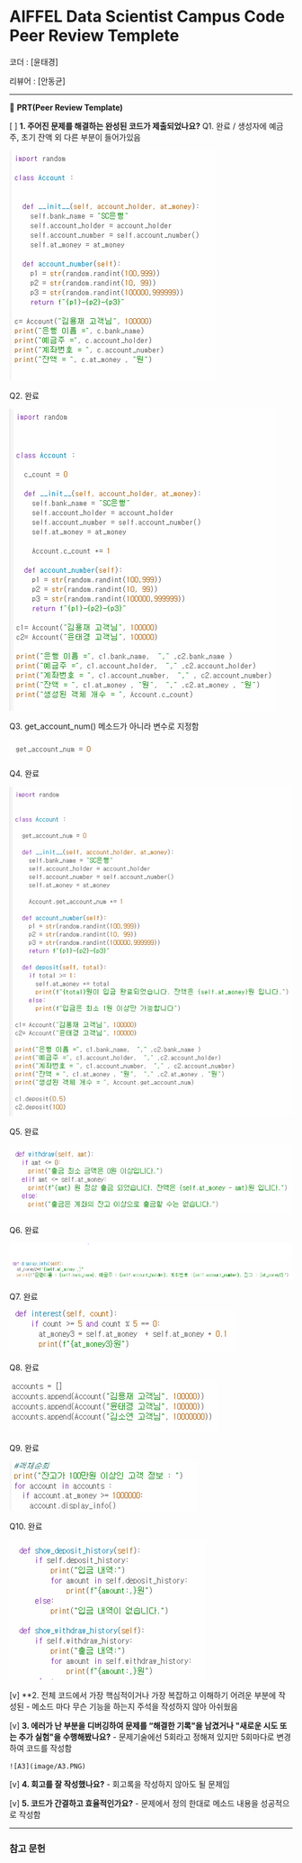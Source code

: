 # AIFFEL Data Scientist Campus Code Peer Review Templete

코더 : [윤태경]

리뷰어 : [안동균]

---

🔑 **PRT(Peer Review Template)**

[ ]  **1. 주어진 문제를 해결하는 완성된 코드가 제출되었나요?**
Q1. 완료 / 생성자에 예금주, 초기 잔액 외 다른 부분이 들어가있음

![Q1](image/Q1.PNG)

Q2. 완료

![Q2](image/Q2.PNG)

Q3. get_account_num() 메소드가 아니라 변수로 지정함

![Q3](image/Q3.PNG)

Q4. 완료

![Q4](image/Q4.PNG)

Q5. 완료

![Q5](image/Q5.PNG)

Q6. 완료

![Q6](image/Q6.PNG)

Q7. 완료

![Q7](image/Q7.PNG)

Q8. 완료

![Q8](image/Q8.PNG)

Q9. 완료

![Q9](image/Q9.PNG)

Q10. 완료

![Q10](image/Q10.PNG)


    
[v]  **2. 전체 코드에서 가장 핵심적이거나 가장 복잡하고 이해하기 어려운 부분에 작성된 
	- 메소드 마다 무슨 기능을 하는지 주석을 작성하지 않아 아쉬웠음
        
[v]  **3. 에러가 난 부분을 디버깅하여 문제를 “해결한 기록"을 남겼거나 "새로운 시도 
또는 추가 실험"을 수행해봤나요?**
    - 문제기술에선 5회라고 정해져 있지만 5회마다로 변경하여 코드를 작성함

    ![A3](image/A3.PNG)
        
[v]  **4. 회고를 잘 작성했나요?**
    - 회고록을 작성하지 않아도 될 문제임

[v]  **5. 코드가 간결하고 효율적인가요?**
    - 문제에서 정의 한대로 메소드 내용을 성공적으로 작성함

---
### 참고 문헌
